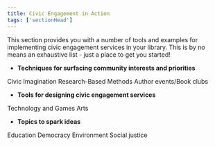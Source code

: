 ```yaml
---
title: Civic Engagement in Action
tags: ['sectionHead']
---
```


This section provides you with a number of tools and examples for implementing civic engagement services in your library. This is by no means an exhaustive list - just a place to get you started! 

* **Techniques for surfacing community interests and priorities**

Civic Imagination 
Research-Based Methods 
Author events/Book clubs  

* **Tools for designing civic engagement services**

Technology and Games 
Arts 

* **Topics to spark ideas** 

Education 
Democracy 
Environment
Social justice 
